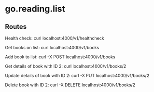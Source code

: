 # go.reading.list



## Routes ##

Health check: curl localhost:4000/v1/healthcheck

Get books on list: curl localhost:4000/v1/books

Add book to list: curl -X POST localhost:4000/v1/books

Get details of book with ID 2: curl localhost:4000/v1/books/2

Update details of book with ID 2: curl -X PUT localhost:4000/v1/books/2

Delete book with ID 2: curl -X DELETE localhost:4000/v1/books/2

